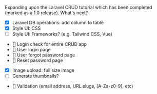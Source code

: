 Expanding upon the Laravel CRUD tutorial which has been completed (marked as a 1.0 release). What's next?

- [x] Laravel DB operations: add column to table
- [x] Style UI: CSS
- [ ] Style UI: Frameworks? (e.g. Tailwind CSS, Vue)
- [] Login check for entire CRUD app
- [] User login page
- [] User forgot password page
- [] Reset password page
- [x] Image upload: full size image
- [ ] Generate thumbnails?
- [] Validation (email address, URL slugs, [A-Za-z0-9], etc)
